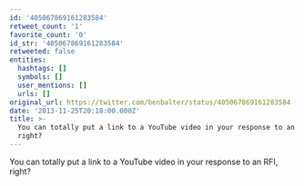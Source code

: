 ```yaml
---
id: '405067869161283584'
retweet_count: '1'
favorite_count: '0'
id_str: '405067869161283584'
retweeted: false
entities:
  hashtags: []
  symbols: []
  user_mentions: []
  urls: []
original_url: https://twitter.com/benbalter/status/405067869161283584
date: '2013-11-25T20:18:00.000Z'
title: >-
  You can totally put a link to a YouTube video in your response to an RFI,
  right?
---
```


You can totally put a link to a YouTube video in your response to an RFI, right?